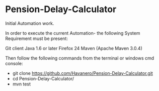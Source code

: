 Pension-Delay-Calculator
========================

Initial Automation work.

In order to execute the current Automation- the following System Requirement must be present:

Git client
Java 1.6 or later
Firefox 24
Maven (Apache Maven 3.0.4)

Then follow the following commands from the terminal or windows cmd console:

- git clone https://github.com/Havanero/Pension-Delay-Calculator.git
- cd Pension-Delay-Calculator/
- mvn test


